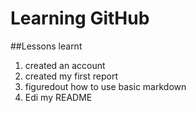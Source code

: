 # Learning GitHub

##Lessons learnt

1. created an account
2. created my first report
3. figuredout how to use basic markdown
4. Edi my README
 
